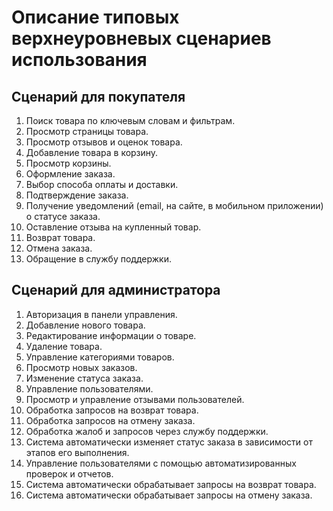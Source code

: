 # Описание типовых верхнеуровневых сценариев использования

## Сценарий для покупателя
1. Поиск товара по ключевым словам и фильтрам.
2. Просмотр страницы товара.
3. Просмотр отзывов и оценок товара.
4. Добавление товара в корзину.
5. Просмотр корзины.
6. Оформление заказа.
7. Выбор способа оплаты и доставки.
8. Подтверждение заказа.
9. Получение уведомлений (email, на сайте, в мобильном приложении) о статусе заказа.
10. Оставление отзыва на купленный товар.
11. Возврат товара.
12. Отмена заказа.
13. Обращение в службу поддержки.

## Сценарий для администратора
1. Авторизация в панели управления.
2. Добавление нового товара.
3. Редактирование информации о товаре.
4. Удаление товара.
5. Управление категориями товаров.
6. Просмотр новых заказов.
7. Изменение статуса заказа.
8. Управление пользователями.
9. Просмотр и управление отзывами пользователей.
10. Обработка запросов на возврат товара.
11. Обработка запросов на отмену заказа.
12. Обработка жалоб и запросов через службу поддержки.
13. Система автоматически изменяет статус заказа в зависимости от этапов его выполнения.
14. Управление пользователями с помощью автоматизированных проверок и отчетов.
15. Система автоматически обрабатывает запросы на возврат товара.
16. Система автоматически обрабатывает запросы на отмену заказа.

